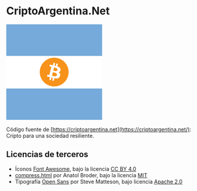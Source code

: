 # CriptoArgentina.Net

![CriptoArgentina.net](/assets/img/bandera-argentina-bitcoin.png?raw=true "CriptoArgentina.net")

Código fuente de [https://criptoargentina.net](https://criptoargentina.net/): Cripto para una sociedad resiliente.


## Licencias de terceros

- Íconos [Font Awesome](https://github.com/FortAwesome/Font-Awesome), bajo la licencia [CC BY 4.0](https://creativecommons.org/licenses/by/4.0/deed.es)
- [compress.html](https://jch.penibelst.de/) por Anatol Broder, bajo la licencia [MIT](https://opensource.org/licenses/MIT)
- Tipografía [Open Sans](https://en.wikipedia.org/wiki/Open_Sans) por Steve Matteson, bajo licencia [Apache 2.0](https://apache.org/licenses/LICENSE-2.0)